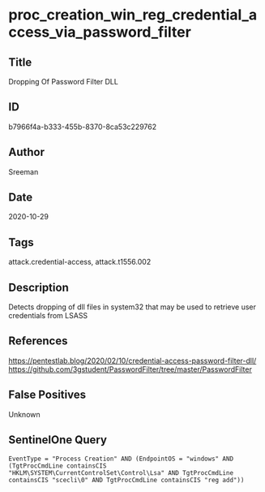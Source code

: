 # proc_creation_win_reg_credential_access_via_password_filter

## Title
Dropping Of Password Filter DLL

## ID
b7966f4a-b333-455b-8370-8ca53c229762

## Author
Sreeman

## Date
2020-10-29

## Tags
attack.credential-access, attack.t1556.002

## Description
Detects dropping of dll files in system32 that may be used to retrieve user credentials from LSASS

## References
https://pentestlab.blog/2020/02/10/credential-access-password-filter-dll/
https://github.com/3gstudent/PasswordFilter/tree/master/PasswordFilter

## False Positives
Unknown

## SentinelOne Query
```
EventType = "Process Creation" AND (EndpointOS = "windows" AND (TgtProcCmdLine containsCIS "HKLM\SYSTEM\CurrentControlSet\Control\Lsa" AND TgtProcCmdLine containsCIS "scecli\0" AND TgtProcCmdLine containsCIS "reg add"))

```